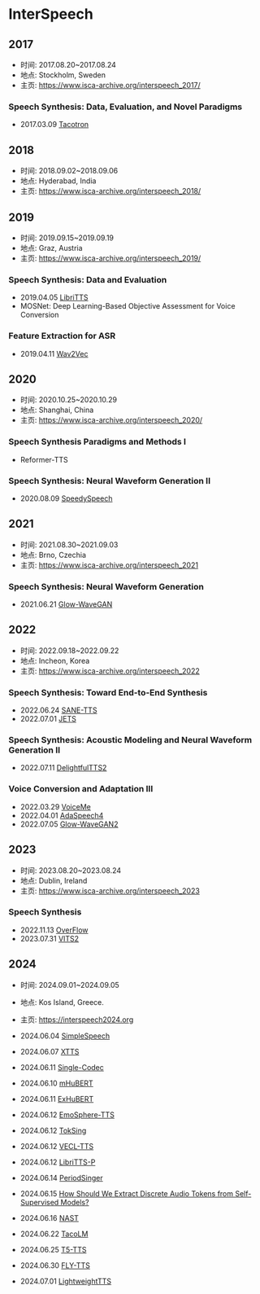 # InterSpeech


## 2017

- 时间: 2017.08.20~2017.08.24
- 地点: Stockholm, Sweden
- 主页: <https://www.isca-archive.org/interspeech_2017/>

### Speech Synthesis: Data, Evaluation, and Novel Paradigms

- 2017.03.09 [Tacotron](../Models/TTS2_Acoustic/2017.03.29_Tacotron.md)

## 2018

- 时间: 2018.09.02~2018.09.06
- 地点: Hyderabad, India
- 主页: <https://www.isca-archive.org/interspeech_2018/>

## 2019

- 时间: 2019.09.15~2019.09.19
- 地点: Graz, Austria
- 主页: <https://www.isca-archive.org/interspeech_2019/>

### Speech Synthesis: Data and Evaluation

- 2019.04.05 [LibriTTS](../Datasets/2019.04.05_LibriTTS.md)
- MOSNet: Deep Learning-Based Objective Assessment for Voice Conversion

### Feature Extraction for ASR

- 2019.04.11 [Wav2Vec](../Models/Speech_Representaion/2019.04.11_Wav2Vec.md)

## 2020

- 时间: 2020.10.25~2020.10.29
- 地点: Shanghai, China
- 主页: <https://www.isca-archive.org/interspeech_2020/>

### Speech Synthesis Paradigms and Methods I

- Reformer-TTS

### Speech Synthesis: Neural Waveform Generation II

- 2020.08.09 [SpeedySpeech](../Models/TTS2_Acoustic/2020.08.09_SpeedySpeech.md)

## 2021

- 时间: 2021.08.30~2021.09.03
- 地点: Brno, Czechia
- 主页: <https://www.isca-archive.org/interspeech_2021>

### Speech Synthesis: Neural Waveform Generation

- 2021.06.21 [Glow-WaveGAN](../Models/E2E/2021.06.21_Glow-WaveGAN.md)

## 2022

- 时间: 2022.09.18~2022.09.22
- 地点: Incheon, Korea
- 主页: <https://www.isca-archive.org/interspeech_2022>

### Speech Synthesis: Toward End-to-End Synthesis

- 2022.06.24 [SANE-TTS](../Models/E2E/2022.06.24_SANE-TTS.md)
- 2022.07.01 [JETS](../Models/E2E/2022.07.01_JETS.md)

### Speech Synthesis: Acoustic Modeling and Neural Waveform Generation II

- 2022.07.11 [DelightfulTTS2](../Models/TTS2_Acoustic/2022.07.11_DelightfulTTS2.md)

### Voice Conversion and Adaptation III

- 2022.03.29 [VoiceMe](../Models/E2E/2022.03.29_VoiceMe.md)
- 2022.04.01 [AdaSpeech4](../Models/TTS2_Acoustic/2022.04.01_AdaSpeech4.md)
- 2022.07.05 [Glow-WaveGAN2](../Models/E2E/2022.07.05_Glow-WaveGAN2.md)

## 2023

- 时间: 2023.08.20~2023.08.24
- 地点: Dublin, Ireland
- 主页: <https://www.isca-archive.org/interspeech_2023>

### Speech Synthesis

- 2022.11.13 [OverFlow](../Models/TTS2_Acoustic/2022.11.13_OverFlow.md)
- 2023.07.31 [VITS2](../Models/E2E/2023.07.31_VITS2.md)

## 2024

- 时间: 2024.09.01~2024.09.05
- 地点: Kos Island, Greece.
- 主页: <https://interspeech2024.org>


- 2024.06.04 [SimpleSpeech](../Models/Diffusion/2024.06.04_SimpleSpeech.md)
- 2024.06.07 [XTTS](../Models/Speech_LLM/2024.06.07_XTTS.md)
- 2024.06.11 [Single-Codec](../Models/Speech_Neural_Codec/2024.06.11_Single-Codec.md)
- 2024.06.10 [mHuBERT](../Models/Speech_Representaion/2024.06.10_mHuBERT.md)
- 2024.06.11 [ExHuBERT](../Models/Speech_Representaion/2024.06.11_ExHuBERT.md)
- 2024.06.12 [EmoSphere-TTS](../Models/_tmp/2024.06.12_EmoSphere-TTS.md)
- 2024.06.12 [TokSing](../Models/Singing_Voice/2024.06.12_TokSing.md)
- 2024.06.12 [VECL-TTS](../Models/_tmp/2024.06.12_VECL-TTS.md)
- 2024.06.12 [LibriTTS-P](../Datasets/2024.06.12_LibriTTS-P.md)
- 2024.06.14 [PeriodSinger](../Models/Singing_Voice/2024.06.14_PeriodSinger.md)
- 2024.06.15 [How Should We Extract Discrete Audio Tokens from Self-Supervised Models?](../Models/_Full/2024.06.15_How_Should_We_Extract_Discrete_Audio_Tokens_from_Self-Supervised_Models.md)
- 2024.06.16 [NAST](../Models/_tmp/2024.06.16_NAST.md)
- 2024.06.22 [TacoLM](../Models/_tmp/2024.06.22_TacoLM.md)
- 2024.06.25 [T5-TTS](../Models/_tmp/2024.06.25_T5-TTS.md)
- 2024.06.30 [FLY-TTS](../Models/E2E/2024.06.30_FLY-TTS.md)
- 2024.07.01 [LightweightTTS](../Models/_tmp/2024.07.01_LightweightTTS.md)